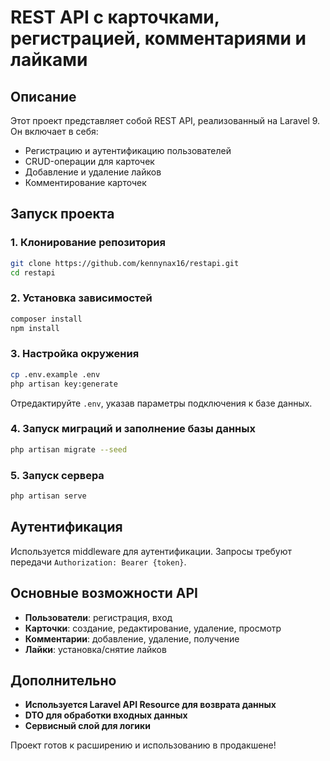 # REST API с карточками, регистрацией, комментариями и лайками

## Описание
Этот проект представляет собой REST API, реализованный на Laravel 9. Он включает в себя:
- Регистрацию и аутентификацию пользователей
- CRUD-операции для карточек
- Добавление и удаление лайков
- Комментирование карточек

## Запуск проекта

### 1. Клонирование репозитория
```sh
git clone https://github.com/kennynax16/restapi.git
cd restapi
```

### 2. Установка зависимостей
```sh
composer install
npm install
```

### 3. Настройка окружения
```sh
cp .env.example .env
php artisan key:generate
```
Отредактируйте `.env`, указав параметры подключения к базе данных.

### 4. Запуск миграций и заполнение базы данных
```sh
php artisan migrate --seed
```

### 5. Запуск сервера
```sh
php artisan serve
```

## Аутентификация
Используется middleware для аутентификации. Запросы требуют передачи `Authorization: Bearer {token}`.

## Основные возможности API
- **Пользователи**: регистрация, вход
- **Карточки**: создание, редактирование, удаление, просмотр
- **Комментарии**: добавление, удаление, получение
- **Лайки**: установка/снятие лайков

## Дополнительно
- **Используется Laravel API Resource для возврата данных**
- **DTO для обработки входных данных**
- **Сервисный слой для логики**

Проект готов к расширению и использованию в продакшене!

